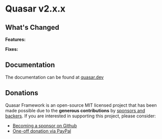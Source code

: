 # Quasar v2.x.x

## What's Changed

**Features:**

**Fixes:**

## Documentation

The documentation can be found at [quasar.dev](https://quasar.dev/)

## Donations

Quasar Framework is an open-source MIT licensed project that has been made possible due to the **generous contributions** by [sponsors and backers](https://github.com/sponsors/rstoenescu). If you are interested in supporting this project, please consider:

- [Becoming a sponsor on Github](https://github.com/sponsors/rstoenescu)
- [One-off donation via PayPal](https://paypal.me/rstoenescu1)